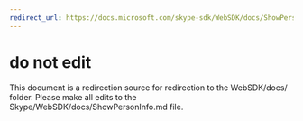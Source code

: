```yaml
---
redirect_url: https://docs.microsoft.com/skype-sdk/WebSDK/docs/ShowPersonInfo
---
```

# do not edit
This document is a redirection source for redirection to the WebSDK/docs/ folder. Please make all edits to the Skype/WebSDK/docs/ShowPersonInfo.md file.

